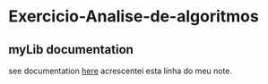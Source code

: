 # Exercicio-Analise-de-algoritmos
## myLib documentation
see documentation [here](html/index.html)
acrescentei esta linha do meu note.
